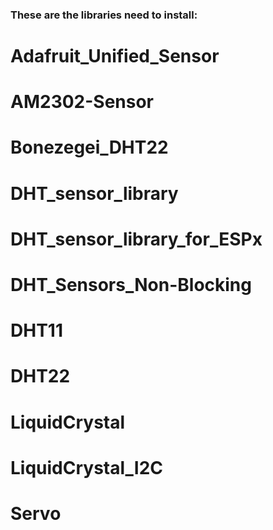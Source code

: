 ### These are the libraries need to install:

# Adafruit_Unified_Sensor
# AM2302-Sensor
# Bonezegei_DHT22
# DHT_sensor_library
# DHT_sensor_library_for_ESPx
# DHT_Sensors_Non-Blocking
# DHT11
# DHT22
# LiquidCrystal
# LiquidCrystal_I2C
# Servo
